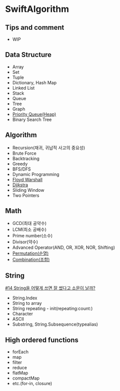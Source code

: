 # SwiftAlgorithm

## Tips and comment
- WIP

## Data Structure
- Array
- Set
- Tuple
- Dictionary, Hash Map
- Linked List
- Stack
- Queue
- Tree
- Graph
- [Priority Queue(Heap)](https://github.com/Taehyeon-Kim/SwiftAlgorithm/issues/32)
- Binary Search Tree

## Algorithm
- Recursion(재귀, 귀납적 사고의 중요성)
- Brute Force
- Backtracking
- Greedy
- BFS/DFS
- Dynamic Programming
- [Floyd Warshall](https://github.com/Taehyeon-Kim/SwiftAlgorithm/issues/28)
- [Dijkstra](https://github.com/Taehyeon-Kim/SwiftAlgorithm/issues/33)
- Sliding Window
- Two Pointers

## Math
- GCD(최대 공약수)
- LCM(최소 공배수)
- Prime number(소수)
- Divisor(약수)
- Advanced Operator(AND, OR, XOR, NOR, Shifting)
- [Permutation(순열)](https://github.com/Taehyeon-Kim/SwiftAlgorithm/issues/35#issuecomment-1418706418)
- [Combination(조합)](https://github.com/Taehyeon-Kim/SwiftAlgorithm/issues/35#issue-1570833263)

## String
[#14 String을 어떻게 쓰면 잘 썼다고 소문이 날까?](https://github.com/Taehyeon-Kim/SwiftAlgorithm/issues/14)

- String.Index
- String to array
- String repeating - init(repeating:count:)
- Character
- ASCII
- Substring, String.Subsequence(typealias)

## High ordered functions
- forEach
- map
- filter
- reduce
- flatMap
- compactMap
- etc.(for-in, closure)
